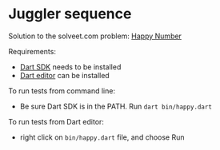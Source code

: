 Juggler sequence
================

Solution to the solveet.com problem: 
[Happy Number](http://www.solveet.com/exercises/El-numero-feliz/73)

Requirements:

- [Dart SDK](https://www.dartlang.org) needs to be installed
- [Dart editor](https://www.dartlang.org) can be installed

To run tests from command line:

- Be sure Dart SDK is in the PATH. Run `dart bin/happy.dart`

To run tests from Dart editor:

- right click on `bin/happy.dart` file, and choose Run

